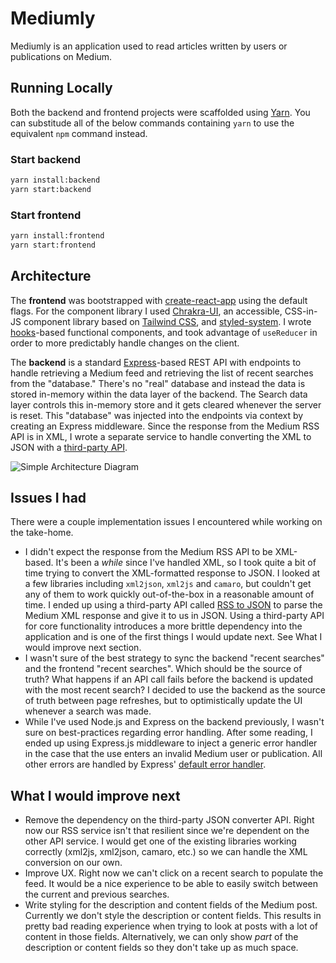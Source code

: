 # Mediumly

Mediumly is an application used to read articles written by users or publications on Medium.

## Running Locally

Both the backend and frontend projects were scaffolded using [Yarn](https://yarnpkg.com/lang/en/). You can substitude all of the below commands containing `yarn` to use the equivalent `npm` command instead.

### Start backend

```bash
yarn install:backend
yarn start:backend
```

### Start frontend

```bash
yarn install:frontend
yarn start:frontend
```

## Architecture
The **frontend** was bootstrapped with [create-react-app](https://github.com/facebook/create-react-app) using the default flags. For the component library I used [Chrakra-UI](https://chakra-ui.com/getting-started), an accessible, CSS-in-JS component library based on [Tailwind CSS](https://tailwindcss.com/), and [styled-system](https://styled-system.com/). I wrote [hooks](https://reactjs.org/docs/hooks-intro.html)-based functional components, and took advantage of `useReducer` in order to more predictably handle changes on the client.

The **backend** is a standard [Express](https://expressjs.com/)-based REST API with endpoints to handle retrieving a Medium feed and retrieving the list of recent searches from the "database." There's no "real" database and instead the data is stored in-memory within the data layer of the backend. The Search data layer controls this in-memory store and it gets cleared whenever the server is reset. This "database" was injected into the endpoints via context by creating an Express middleware. Since the response from the Medium RSS API is in XML, I wrote a separate service to handle converting the XML to JSON with a [third-party API](https://rss2json.com/).

![Simple Architecture Diagram](https://res.cloudinary.com/byronguina/image/upload/v1571079407/Architecture-Mediumly.png)

## Issues I had
There were a couple implementation issues I encountered while working on the take-home.

- I didn't expect the response from the Medium RSS API to be XML-based. It's been a _while_ since I've handled XML, so I took quite a bit of time trying to convert the XML-formatted response to JSON. I looked at a few libraries including `xml2json`, `xml2js` and `camaro`, but couldn't get any of them to work quickly out-of-the-box in a reasonable amount of time. I ended up using a third-party API called [RSS to JSON](https://rss2json.com/) to parse the Medium XML response and give it to us in JSON. Using a third-party API for core functionality introduces a more brittle dependency into the application and is one of the first things I would update next. See What I would improve next section.
- I wasn't sure of the best strategy to sync the backend "recent searches" and the frontend "recent searches". Which should be the source of truth? What happens if an API call fails before the backend is updated with the most recent search? I decided to use the backend as the source of truth between page refreshes, but to optimistically update the UI whenever a search was made. 
- While I've used Node.js and Express on the backend previously, I wasn't sure on best-practices regarding error handling. After some reading, I ended up using Express.js middleware to inject a generic error handler in the case that the use enters an invalid Medium user or publication. All other errors are handled by Express' [default error handler](https://expressjs.com/en/guide/error-handling.html).

## What I would improve next
- Remove the dependency on the third-party JSON converter API. Right now our RSS service isn't that resilient since we're dependent on the other API service. I would get one of the existing libraries working correctly (xml2js, xml2json, camaro, etc.) so we can handle the XML conversion on our own.
- Improve UX. Right now we can't click on a recent search to populate the feed. It would be a nice experience to be able to easily switch between the current and previous searches.
- Write styling for the description and content fields of the Medium post. Currently we don't style the description or content fields. This results in pretty bad reading experience when trying to look at posts with a lot of content in those fields. Alternatively, we can only show _part_ of the description or content fields so they don't take up as much space.
